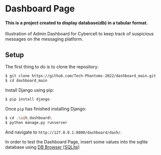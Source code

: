 # Dashboard Page
<h4> This is a project created to display database(db) in a tabular format. </h4> 
<p> Illustration of Admin Dashboard for Cybercell to keep track of suspicious messages on the messaging platform. </p>

## Setup

The first thing to do is to clone the repository:

```sh
$ git clone https://github.com/Tech-Phantoms-2022/dashboard_main.git
$ cd dashboard_main   
```

Install Django using pip:

```sh
$ pip install django
```

Once `pip` has finished installing Django:
```sh
$ cd .\sih_dashboard\       
$ python manage.py runserver
```
And navigate to `http://127.0.0.1:8000/dashboard/dash/`.

In order to test the Dashboard Page, insert some values into the sqlite database using <a href="https://sqlitebrowser.org/">DB Browser (SQLite) </a>
